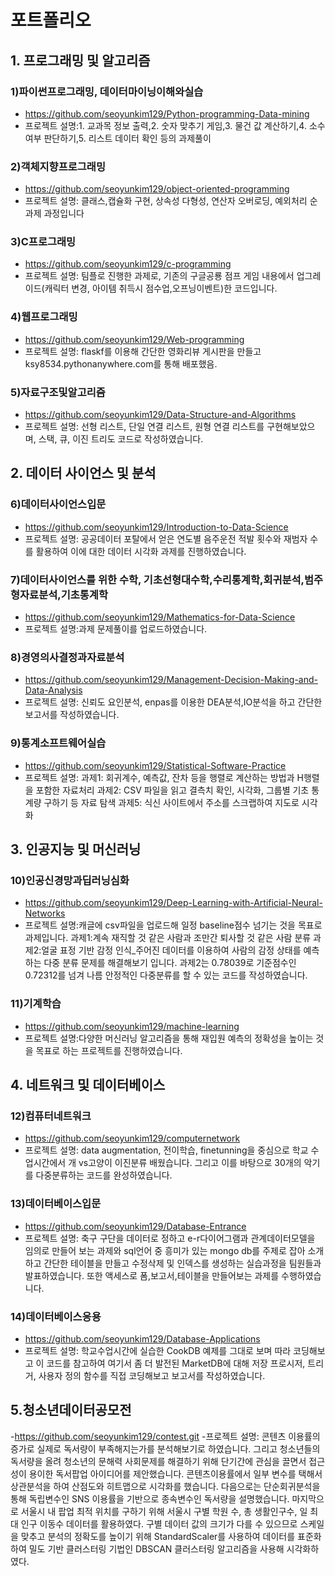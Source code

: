 # 포트폴리오

## 1. 프로그래밍 및 알고리즘

### 1)파이썬프로그래밍, 데이터마이닝이해와실습
- https://github.com/seoyunkim129/Python-programming-Data-mining
- 프로젝트 설명:1. 교과목 정보 출력,2. 숫자 맞추기 게임,3. 물건 값 계산하기,4. 소수 여부 판단하기,5. 리스트 데이터 확인 등의 과제풀이
### 2)객체지향프로그래밍
- https://github.com/seoyunkim129/object-oriented-programming
- 프로젝트 설명: 클래스,캡슐화 구현, 상속성 다형성, 연산자 오버로딩, 예외처리 순 과제 과정입니다
### 3)C프로그래밍
- https://github.com/seoyunkim129/c-programming
- 프로젝트 설명: 팀플로 진행한 과제로, 기존의 구글공룡 점프 게임 내용에서 업그레이드(캐릭터 변경, 아이템 취득시 점수업,오프닝이벤트)한 코드입니다.
### 4)웹프로그래밍
- https://github.com/seoyunkim129/Web-programming
- 프로젝트 설명: flaskf를 이용해 간단한 영화리뷰 게시판을 만들고 ksy8534.pythonanywhere.com를 통해 배포했음. 
### 5)자료구조및알고리즘
- https://github.com/seoyunkim129/Data-Structure-and-Algorithms
- 프로젝트 설명: 선형 리스트, 단일 연결 리스트, 원형 연결 리스트를 구현해보았으며, 스택, 큐, 이진 트리도 코드로 작성하였습니다.


  
## 2. 데이터 사이언스 및 분석

### 6)데이터사이언스입문
- https://github.com/seoyunkim129/Introduction-to-Data-Science
- 프로젝트 설명: 공공데이터 포탈에서 얻은 연도별 음주운전 적발 횟수와 재범자 수를 활용하여 이에 대한 데이터 시각화 과제를 진행하였습니다.
### 7)데이터사이언스를 위한 수학, 기초선형대수학,수리통계학,회귀분석,범주형자료분석,기초통계학
- https://github.com/seoyunkim129/Mathematics-for-Data-Science
- 프로젝트 설명:과제 문제풀이를 업로드하였습니다.
### 8)경영의사결정과자료분석
- https://github.com/seoyunkim129/Management-Decision-Making-and-Data-Analysis
- 프로젝트 설명: 신뢰도 요인분석, enpas를 이용한 DEA분석,IO분석을 하고 간단한 보고서를 작성하였습니다.
### 9)통계소프트웨어실습
- https://github.com/seoyunkim129/Statistical-Software-Practice
- 프로젝트 설명: 과제1: 회귀계수, 예측값, 잔차 등을 행렬로 계산하는 방법과 H행렬을 포함한 자료처리
                과제2: CSV 파일을 읽고 결측치 확인, 시각화, 그룹별 기초 통계량 구하기 등 자료 탐색
                과제5: 식신 사이트에서 주소를 스크랩하여 지도로 시각화



## 3. 인공지능 및 머신러닝

### 10)인공신경망과딥러닝심화
- https://github.com/seoyunkim129/Deep-Learning-with-Artificial-Neural-Networks
- 프로젝트 설명:캐글에 csv파일을 업로드해 일정 baseline점수 넘기는 것을 목표로  과제입니다.
              과제1:계속 재직할 것 같은 사람과 조만간 퇴사할 것 같은 사람 분류
              과제2:얼굴 표정 기반 감정 인식_주어진 데이터를 이용하여 사람의 감정 상태를 예측하는 다중 분류 문제를 해결해보기
              입니다. 과제2는 0.78039로 기준점수인 0.72312를 넘겨 나름 안정적인 다중분류를 할 수 있는 코드를 작성하였습니다.
### 11)기계학습
- https://github.com/seoyunkim129/machine-learning
- 프로젝트 설명:다양한 머신러닝 알고리즘을 통해 재입원 예측의 정확성을 높이는 것을 목표로 하는 프로젝트를 진행하였습니다.



## 4. 네트워크 및 데이터베이스

### 12)컴퓨터네트워크
- https://github.com/seoyunkim129/computernetwork
- 프로젝트 설명: data augmentation, 전이학습, finetunning을 중심으로 학교 수업시간에서 개 vs고양이 이진분류 배웠습니다. 그리고 이를 바탕으로 30개의 악기를 다중분류하는 코드를 완성하였습니다.
### 13)데이터베이스입문
- https://github.com/seoyunkim129/Database-Entrance
- 프로젝트 설명: 축구 구단을 데이터로 정하고 e-r다이어그램과 관계데이터모델을 임의로 만들어 보는 과제와 sql언어 중 흥미가 있는 mongo db를 주제로 잡아 소개하고 간단한 테이블을 만들고 수정삭제 및 인덱스를 생성하는 실습과정을 팀원들과 발표하였습니다.
                또한 액세스로 폼,보고서,테이블을 만들어보는 과제를 수행하였습니다.
### 14)데이터베이스응용
- https://github.com/seoyunkim129/Database-Applications
- 프로젝트 설명: 학교수업시간에 실습한 CookDB 예제를 그대로 보며 따라 코딩해보고 이 코드를 참고하여 여기서 좀 더 발전된 MarketDB에 대해 저장 프로시저, 트리거, 사용자 정의 함수를 직접 코딩해보고 보고서를 작성하였습니다.

## 5.청소년데이터공모전
-https://github.com/seoyunkim129/contest.git
-프로젝트 설명:  콘텐츠 이용률의 증가로 실제로 독서량이 부족해지는가를 분석해보기로 하였습니다. 그리고 청소년들의 독서량을 올려 청소년의 문해력 사회문제를 해결하기 위해 단기간에 관심을 끌면서 접근성이 용이한 독서팝업 아이디어를 제안했습니다.
콘텐츠이용률에서 일부 변수를 택해서 상관분석을 하여 산점도와 히트맵으로 시각화를 했습니다. 다음으로는 
단순회귀분석을 통해 독립변수인 SNS 이용률을 기반으로 종속변수인 독서량을 설명했습니다. 마지막으로 서울시 내 팝업 최적 위치를 구하기 위해 서울시 구별 학원 수, 총 생활인구수, 일 최대 인구 이동수 데이터를 활용하였다.
구별 데이터 값의 크기가 다를 수 있으므로 스케일을 맞추고 분석의 정확도를 높이기 위해 StandardScaler를 사용하여 데이터를 표준화하여 밀도 기반 클러스터링 기법인  DBSCAN 클러스터링 알고리즘을 사용해 시각화하였다.



